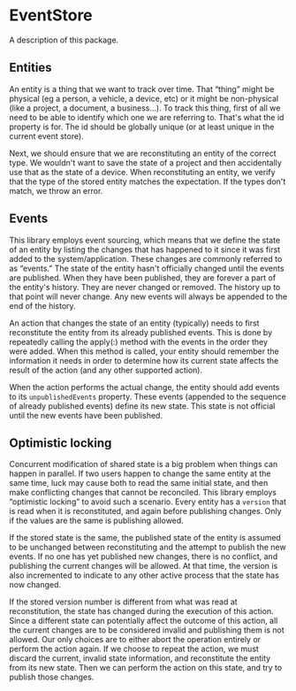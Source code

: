 # EventStore

A description of this package.

## Entities

An entity is a thing that we want to track over time. That “thing” might be physical (eg a person, a vehicle, a device, etc) or it might be non-physical (like a project, a document, a business...). To track this thing, first of all we need to be able to identify which one we are referring to. That's what the id property is for. The id should be globally unique (or at least unique in the current event store).

Next, we should ensure that we are reconstituting an entity of the correct type. We wouldn't want to save the state of a project and then accidentally use that as the state of a device. When reconstituting an entity, we verify that the type of the stored entity matches the expectation. If the types don't match, we throw an error.

## Events

This library employs event sourcing, which means that we define the state of an entity by listing the changes that has happened to it since it was first added to the system/application. These changes are commonly referred to as “events.” The state of the entity hasn't officially changed until the events are published. When they have been published, they are forever a part of the entity's history. They are never changed or removed. The history up to that point will never change. Any new events will always be appended to the end of the history.

An action that changes the state of an entity (typically) needs to first reconstitute the entity from its already published events. This is done by repeatedly calling the apply(:) method with the events in the order they were added. When this method is called, your entity should remember the information it needs in order to determine how its current state affects the result of the action (and any other supported action).

When the action performs the actual change, the entity should add events to its `unpublishedEvents` property. These events (appended to the sequence of already published events) define its new state. This state is not official until the new events have been published.

## Optimistic locking

Concurrent modification of shared state is a big problem when things can happen in parallel. If two users happen to change the same entity at the same time, luck may cause both to read the same initial state, and then make conflicting changes that cannot be reconciled. This library employs “optimistic locking” to avoid such a scenario. Every entity has a `version` that is read when it is reconstituted, and again before publishing changes. Only if the values are the same is publishing allowed.

If the stored state is the same, the published state of the entity is assumed to be unchanged between reconstituting and the attempt to publish the new events. If no one has yet published new changes, there is no conflict, and publishing the current changes will be allowed. At that time, the version is also incremented to indicate to any other active process that the state has now changed.

If the stored version number is different from what was read at reconstitution, the state has changed during the execution of this action. Since a different state can potentially affect the outcome of this action, all the current changes are to be considered invalid and publishing them is not allowed. Our only choices are to either abort the operation entirely or perform the action again. If we choose to repeat the action, we must discard the current, invalid state information, and reconstitute the entity from its new state. Then we can perform the action on this state, and try to publish those changes.
